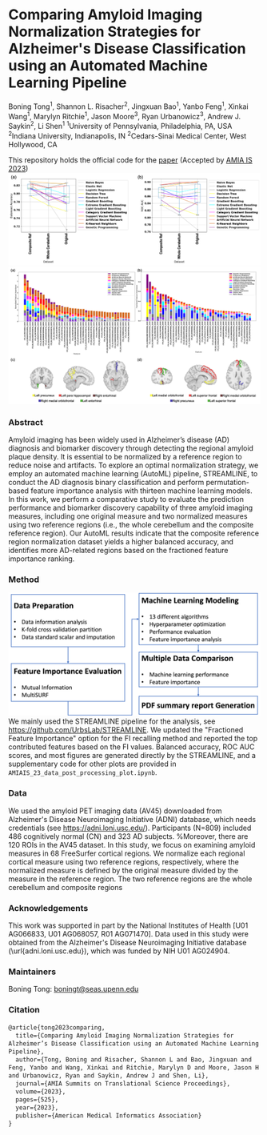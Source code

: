 # Comparing Amyloid Imaging Normalization Strategies for Alzheimer's Disease Classification using an Automated Machine Learning Pipeline

Boning Tong<sup>1</sup>, Shannon L. Risacher<sup>2</sup>, Jingxuan Bao<sup>1</sup>, Yanbo Feng<sup>1</sup>, Xinkai Wang<sup>1</sup>, Marylyn Ritchie<sup>1</sup>, Jason Moore<sup>3</sup>, Ryan Urbanowicz<sup>3</sup>, Andrew J. Saykin<sup>2</sup>, Li Shen<sup>1</sup>
<sup>1</sup>University of Pennsylvania, Philadelphia, PA, USA
<sup>2</sup>Indiana University, Indianapolis, IN
<sup>2</sup>Cedars-Sinai Medical Center, West Hollywood, CA 


This repository holds the official code for the [paper](https://pubmed.ncbi.nlm.nih.gov/37350880/) (Accepted by [AMIA IS 2023](https://amia.org/education-events/amia-2023-informatics-summit))  
![Metric_compare](Metric_compare.png)
![ROI_rank](ROI_rank.png)

### Abstract
Amyloid imaging has been widely used in Alzheimer’s disease (AD) diagnosis and biomarker discovery through detecting the regional amyloid plaque density. It is essential to be normalized by a reference region to reduce noise and artifacts. To explore an optimal normalization strategy, we employ an automated machine learning (AutoML) pipeline, STREAMLINE, to conduct the AD diagnosis binary classification and perform permutation-based feature importance analysis with thirteen machine learning models. In this work, we perform a comparative study to evaluate the prediction performance and biomarker discovery capability of three amyloid imaging measures, including one original measure and two normalized measures using two reference regions (i.e., the whole cerebellum and the composite reference region). Our AutoML results indicate that the composite reference region normalization dataset yields a higher balanced accuracy, and identifies more AD-related regions based on the fractioned feature importance ranking.

### Method
![STREAMLINE Pipeline](STREAMLINE_pipeline.png)
We mainly used the STREAMLINE pipeline for the analysis, see https://github.com/UrbsLab/STREAMLINE. We updated the "Fractioned Feature Importance" option for the FI recalling method and reported the top contributed features based on the FI values. Balanced accuracy, ROC AUC scores, and most figures are generated directly by the STREAMLINE, and a supplementary code for other plots are provided in `AMIAIS_23_data_post_processing_plot.ipynb`.


### Data
We used the amyloid PET imaging data (AV45) downloaded from Alzheimer's Disease Neuroimaging Initiative (ADNI) database, which needs credentials (see https://adni.loni.usc.edu/).
Participants (N=809) included 486 cognitively normal (CN) and 323 AD subjects. %Moreover, there are 120 ROIs in the AV45 dataset. In this study, we focus on examining amyloid measures in 68 FreeSurfer cortical regions. We normalize each regional cortical measure using two reference regions, respectively, where the normalized measure is defined by the original measure divided by the measure in the reference region. The two reference regions are the whole cerebellum and composite regions


### Acknowledgements
This work was supported in part by the National Institutes of Health [U01 AG066833, U01 AG068057, R01 AG071470]. Data used in this study were obtained from the Alzheimer's Disease Neuroimaging Initiative database (\url{adni.loni.usc.edu}), which was funded by NIH U01 AG024904.


### Maintainers

Boning Tong: [boningt@seas.upenn.edu](mailto:boningt@seas.upenn.edu)


### Citation

```
@article{tong2023comparing,
  title={Comparing Amyloid Imaging Normalization Strategies for Alzheimer’s Disease Classification using an Automated Machine Learning Pipeline},
  author={Tong, Boning and Risacher, Shannon L and Bao, Jingxuan and Feng, Yanbo and Wang, Xinkai and Ritchie, Marylyn D and Moore, Jason H and Urbanowicz, Ryan and Saykin, Andrew J and Shen, Li},
  journal={AMIA Summits on Translational Science Proceedings},
  volume={2023},
  pages={525},
  year={2023},
  publisher={American Medical Informatics Association}
}
```











   